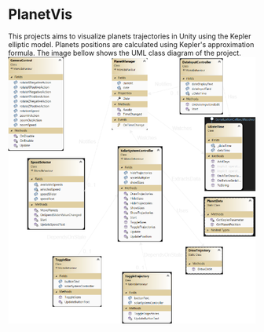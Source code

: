 # PlanetVis

This projects aims to visualize planets trajectories in Unity using the Kepler elliptic model. Planets positions are calculated using Kepler's approximation formula.
The image bellow shows the UML class diagram of the project.
![UML Class Diagram](./images/UML.png)
